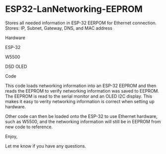 # ESP32-LanNetworking-EEPROM
Stores all needed information in ESP-32 EERPOM for Ethernet connection. Stores: IP, Subnet, Gateway, DNS, and MAC address

Hardware

ESP-32

W5500

DSD OLED


Code

This code loads networking information into an ESP-32 EEPROM and then reads the EEPROM to verify networking information was saved to EEPROM. The EEPROM is read to the serial monitor and an OLED I2C display. This makes it easy to verity networking information is correct when setting up hardware. 


Other code can then be loaded onto the ESP-32 to use Ethernet hardware, such as W5500, and the networking information will still be in EEPROM from new code to reference. 

Enjoy,

Let me know if you have any questions. 
